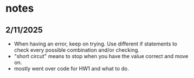 # notes

## 2/11/2025

* When having an error, keep on trying. Use different if statements to check every possible combination and/or checking.
* "short circut" means to stop when you have the value correct and move on.
* mostly went over code for HW1 and what to do.

